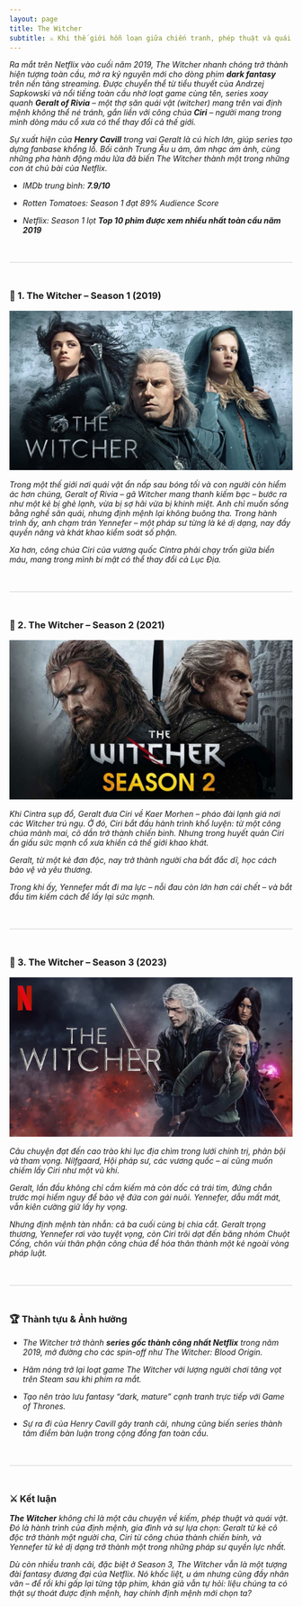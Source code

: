 ```yaml
---
layout: page
title: The Witcher
subtitle: ⚔️ Khi thế giới hỗn loạn giữa chiến tranh, phép thuật và quái vật, một kẻ lữ hành đơn độc lại trở thành trung tâm của định mệnh.
---
```

_Ra mắt trên Netflix vào cuối năm 2019, The Witcher nhanh chóng trở thành hiện tượng toàn cầu, mở ra kỷ nguyên mới cho dòng phim **dark fantasy** trên nền tảng streaming. Được chuyển thể từ tiểu thuyết của Andrzej Sapkowski và nổi tiếng toàn cầu nhờ loạt game cùng tên, series xoay quanh **Geralt of Rivia** – một thợ săn quái vật (witcher) mang trên vai định mệnh không thể né tránh, gắn liền với công chúa **Ciri** – người mang trong mình dòng máu cổ xưa có thể thay đổi cả thế giới._

_Sự xuất hiện của **Henry Cavill** trong vai Geralt là cú hích lớn, giúp series tạo dựng fanbase khổng lồ. Bối cảnh Trung Âu u ám, âm nhạc ám ảnh, cùng những pha hành động máu lửa đã biến The Witcher thành một trong những con át chủ bài của Netflix._

* _IMDb trung bình: **7.9/10**_

* _Rotten Tomatoes: Season 1 đạt 89% Audience Score_

* _Netflix: Season 1 lọt **Top 10 phim được xem nhiều nhất toàn cầu năm 2019**_

<div style="border: 1px solid #e6e6e6; margin:48px 0"></div>

### 🐺 1. The Witcher – Season 1 (2019)
![anh](/assets/img/the-witcher-1.jpg)

_Trong một thế giới nơi quái vật ẩn nấp sau bóng tối và con người còn hiểm ác hơn chúng, Geralt of Rivia – gã Witcher mang thanh kiếm bạc – bước ra như một kẻ bị ghẻ lạnh, vừa bị sợ hãi vừa bị khinh miệt. Anh chỉ muốn sống bằng nghề săn quái, nhưng định mệnh lại không buông tha. Trong hành trình ấy, anh chạm trán Yennefer – một pháp sư từng là kẻ dị dạng, nay đầy quyền năng và khát khao kiểm soát số phận._

_Xa hơn, công chúa Ciri của vương quốc Cintra phải chạy trốn giữa biển máu, mang trong mình bí mật có thể thay đổi cả Lục Địa._

<div style="border: 1px solid #e6e6e6; margin:48px 0"></div>

### 🐺 2. The Witcher – Season 2 (2021)
![anh](/assets/img/the-witcher-2.jpg)

_Khi Cintra sụp đổ, Geralt đưa Ciri về Kaer Morhen – pháo đài lạnh giá nơi các Witcher trú ngụ. Ở đó, Ciri bắt đầu hành trình khổ luyện: từ một công chúa mảnh mai, cô dần trở thành chiến binh. Nhưng trong huyết quản Ciri ẩn giấu sức mạnh cổ xưa khiến cả thế giới khao khát._

_Geralt, từ một kẻ đơn độc, nay trở thành người cha bất đắc dĩ, học cách bảo vệ và yêu thương._

_Trong khi ấy, Yennefer mất đi ma lực – nỗi đau còn lớn hơn cái chết – và bắt đầu tìm kiếm cách để lấy lại sức mạnh._

<div style="border: 1px solid #e6e6e6; margin:48px 0"></div>

### 🐺 3. The Witcher – Season 3 (2023)
![anh](/assets/img/the-witcher-3.webp)

_Câu chuyện đạt đến cao trào khi lục địa chìm trong lưới chính trị, phản bội và tham vọng. Nilfgaard, Hội pháp sư, các vương quốc – ai cũng muốn chiếm lấy Ciri như một vũ khí._

_Geralt, lần đầu không chỉ cầm kiếm mà còn dốc cả trái tim, đứng chắn trước mọi hiểm nguy để bảo vệ đứa con gái nuôi. 
Yennefer, dẫu mất mát, vẫn kiên cường giữ lấy hy vọng._

_Nhưng định mệnh tàn nhẫn: cả ba cuối cùng bị chia cắt. Geralt trọng thương, Yennefer rơi vào tuyệt vọng, còn Ciri trôi dạt đến băng nhóm Chuột Cống, chôn vùi thân phận công chúa để hóa thân thành một kẻ ngoài vòng pháp luật._

<div style="border: 1px solid #e6e6e6; margin:48px 0"></div>

### 🏆 Thành tựu & Ảnh hưởng

* _The Witcher trở thành **series gốc thành công nhất Netflix** trong năm 2019, mở đường cho các spin-off như The Witcher: Blood Origin._

* _Hâm nóng trở lại loạt game The Witcher với lượng người chơi tăng vọt trên Steam sau khi phim ra mắt._

* _Tạo nên trào lưu fantasy “dark, mature” cạnh tranh trực tiếp với Game of Thrones._

* _Sự ra đi của Henry Cavill gây tranh cãi, nhưng cũng biến series thành tâm điểm bàn luận trong cộng đồng fan toàn cầu._

<div style="border: 1px solid #e6e6e6; margin:48px 0"></div>

### ⚔️ Kết luận
_**The Witcher** không chỉ là một câu chuyện về kiếm, phép thuật và quái vật. Đó là hành trình của định mệnh, gia đình và sự lựa chọn: Geralt từ kẻ cô độc trở thành một người cha, Ciri từ công chúa thành chiến binh, và Yennefer từ kẻ dị dạng trở thành một trong những pháp sư quyền lực nhất._

_Dù còn nhiều tranh cãi, đặc biệt ở Season 3, The Witcher vẫn là một tượng đài fantasy đương đại của Netflix. Nó khốc liệt, u ám nhưng cũng đầy nhân văn – để rồi khi gấp lại từng tập phim, khán giả vẫn tự hỏi: liệu chúng ta có thật sự thoát được định mệnh, hay chính định mệnh mới chọn ta?_